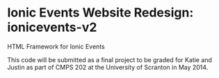 Ionic Events Website Redesign: ionicevents-v2
==============

HTML Framework for Ionic Events


This code will be submitted as a final project to be graded for Katie and Justin as part of CMPS 202 at the University of Scranton in May 2014.
